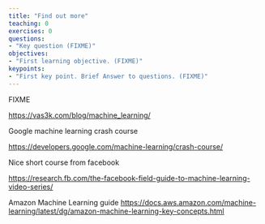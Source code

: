 ```yaml
---
title: "Find out more"
teaching: 0
exercises: 0
questions:
- "Key question (FIXME)"
objectives:
- "First learning objective. (FIXME)"
keypoints:
- "First key point. Brief Answer to questions. (FIXME)"
---
```

FIXME



https://vas3k.com/blog/machine_learning/

Google machine learning crash course

https://developers.google.com/machine-learning/crash-course/


Nice short course from facebook

https://research.fb.com/the-facebook-field-guide-to-machine-learning-video-series/

Amazon Machine Learning guide
https://docs.aws.amazon.com/machine-learning/latest/dg/amazon-machine-learning-key-concepts.html
